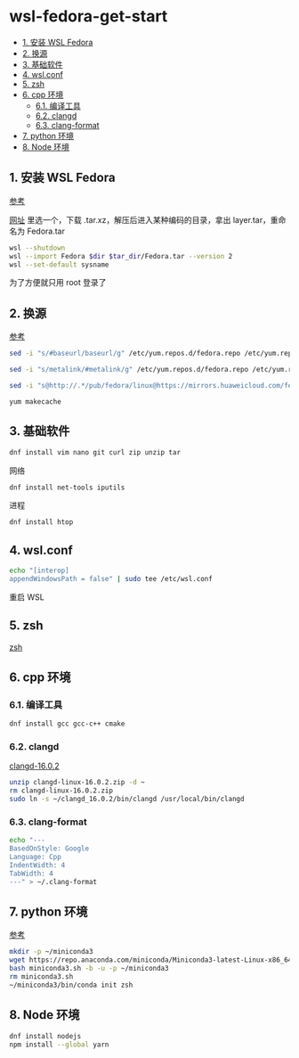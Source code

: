 # wsl-fedora-get-start

- [1. 安装 WSL Fedora](#1-安装-wsl-fedora)
- [2. 换源](#2-换源)
- [3. 基础软件](#3-基础软件)
- [4. wsl.conf](#4-wslconf)
- [5. zsh](#5-zsh)
- [6. cpp 环境](#6-cpp-环境)
  - [6.1. 编译工具](#61-编译工具)
  - [6.2. clangd](#62-clangd)
  - [6.3. clang-format](#63-clang-format)
- [7. python 环境](#7-python-环境)
- [8. Node 环境](#8-node-环境)

## 1. 安装 WSL Fedora

[参考](https://zhuanlan.zhihu.com/p/513046463)

[网址](https://koji.fedoraproject.org/koji/packageinfo?packageID=26387) 里选一个，下载 .tar.xz，解压后进入某种编码的目录，拿出 layer.tar，重命名为 Fedora.tar

```sh
wsl --shutdown
wsl --import Fedora $dir $tar_dir/Fedora.tar --version 2
wsl --set-default sysname
```

为了方便就只用 root 登录了

## 2. 换源

[参考](https://mirrors.huaweicloud.com/mirrorDetail/5ea14dee7c04483df02c7103)

```sh
sed -i "s/#baseurl/baseurl/g" /etc/yum.repos.d/fedora.repo /etc/yum.repos.d/fedora-updates.repo /etc/yum.repos.d/fedora-modular.repo /etc/yum.repos.d/fedora-updates-modular.repo

sed -i "s/metalink/#metalink/g" /etc/yum.repos.d/fedora.repo /etc/yum.repos.d/fedora-updates.repo /etc/yum.repos.d/fedora-modular.repo /etc/yum.repos.d/fedora-updates-modular.repo

sed -i "s@http://.*/pub/fedora/linux@https://mirrors.huaweicloud.com/fedora@g" /etc/yum.repos.d/fedora.repo /etc/yum.repos.d/fedora-updates.repo /etc/yum.repos.d/fedora-modular.repo /etc/yum.repos.d/fedora-updates-modular.repo
```

`yum makecache`

## 3. 基础软件

```sh
dnf install vim nano git curl zip unzip tar
```

网络

```sh
dnf install net-tools iputils
```

进程

```sh
dnf install htop
```

## 4. wsl.conf

```sh
echo "[interop]
appendWindowsPath = false" | sudo tee /etc/wsl.conf
```

重启 WSL

## 5. zsh

[zsh](../../shell/.details/settings.md#zsh)

## 6. cpp 环境

### 6.1. 编译工具

```sh
dnf install gcc gcc-c++ cmake
```

### 6.2. clangd

[clangd-16.0.2](https://github.com/clangd/clangd/releases/download/16.0.2/clangd-linux-16.0.2.zip)

```sh
unzip clangd-linux-16.0.2.zip -d ~
rm clangd-linux-16.0.2.zip
sudo ln -s ~/clangd_16.0.2/bin/clangd /usr/local/bin/clangd
```

### 6.3. clang-format

```sh
echo "---
BasedOnStyle: Google
Language: Cpp
IndentWidth: 4
TabWidth: 4
---" > ~/.clang-format
```

## 7. python 环境

[参考](https://docs.conda.io/projects/miniconda/en/latest/)

```sh
mkdir -p ~/miniconda3
wget https://repo.anaconda.com/miniconda/Miniconda3-latest-Linux-x86_64.sh -O miniconda3.sh
bash miniconda3.sh -b -u -p ~/miniconda3
rm miniconda3.sh
~/miniconda3/bin/conda init zsh
```

## 8. Node 环境

```sh
dnf install nodejs
npm install --global yarn
```
